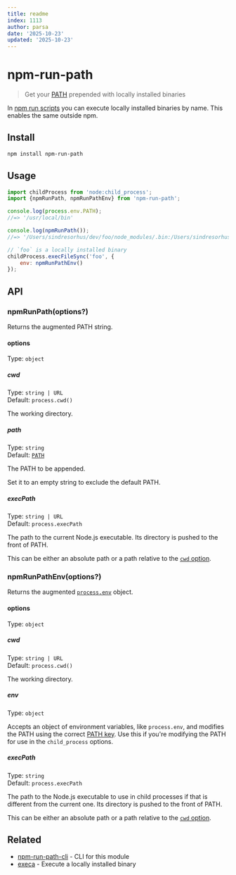 ```yaml
---
title: readme
index: 1113
author: parsa
date: '2025-10-23'
updated: '2025-10-23'
---
```

# npm-run-path

> Get your [PATH](https://en.wikipedia.org/wiki/PATH_(variable)) prepended with locally installed binaries

In [npm run scripts](https://docs.npmjs.com/cli/run-script) you can execute locally installed binaries by name. This enables the same outside npm.

## Install

```sh
npm install npm-run-path
```

## Usage

```js
import childProcess from 'node:child_process';
import {npmRunPath, npmRunPathEnv} from 'npm-run-path';

console.log(process.env.PATH);
//=> '/usr/local/bin'

console.log(npmRunPath());
//=> '/Users/sindresorhus/dev/foo/node_modules/.bin:/Users/sindresorhus/dev/node_modules/.bin:/Users/sindresorhus/node_modules/.bin:/Users/node_modules/.bin:/node_modules/.bin:/usr/local/bin'

// `foo` is a locally installed binary
childProcess.execFileSync('foo', {
	env: npmRunPathEnv()
});
```

## API

### npmRunPath(options?)

Returns the augmented PATH string.

#### options

Type: `object`

##### cwd

Type: `string | URL`\
Default: `process.cwd()`

The working directory.

##### path

Type: `string`\
Default: [`PATH`](https://github.com/sindresorhus/path-key)

The PATH to be appended.

Set it to an empty string to exclude the default PATH.

##### execPath

Type: `string | URL`\
Default: `process.execPath`

The path to the current Node.js executable. Its directory is pushed to the front of PATH.

This can be either an absolute path or a path relative to the [`cwd` option](#cwd).

### npmRunPathEnv(options?)

Returns the augmented [`process.env`](https://nodejs.org/api/process.html#process_process_env) object.

#### options

Type: `object`

##### cwd

Type: `string | URL`\
Default: `process.cwd()`

The working directory.

##### env

Type: `object`

Accepts an object of environment variables, like `process.env`, and modifies the PATH using the correct [PATH key](https://github.com/sindresorhus/path-key). Use this if you're modifying the PATH for use in the `child_process` options.

##### execPath

Type: `string`\
Default: `process.execPath`

The path to the Node.js executable to use in child processes if that is different from the current one. Its directory is pushed to the front of PATH.

This can be either an absolute path or a path relative to the [`cwd` option](#cwd).

## Related

- [npm-run-path-cli](https://github.com/sindresorhus/npm-run-path-cli) - CLI for this module
- [execa](https://github.com/sindresorhus/execa) - Execute a locally installed binary
